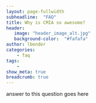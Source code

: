 ```yaml
---
layout: page-fullwidth
subheadline:  "FAQ"
title: Why is CMIA so awesome?
header:
   image: "header_image_alt.jpg"
   background-color:  "#fafafa"
author: lbender
categories:
    - faq
tags:
    -
show_meta: true
breadcrumb: true
---
```


answer to this question goes here

